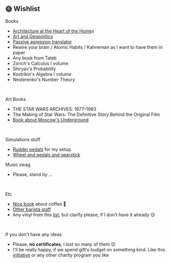 
## 🌞 Wishlist

Books
* [Architecture at the Heart of the Home](https://www.amazon.com/Architecture-at-Heart-Home-anglais/dp/1760761486)s
* [Art and Geopolitics](https://store.artlebedev.ru/books/sovremennoye-iskusstvo-i-geopolitika/)
* [Passive agression translator](https://store.artlebedev.ru/books/perevodchik-s-passivno-agressivnogo/)
* Rewire your brain / Atomic Habits / Kahneman as I want to have them in paper
* Any book from Taleb
* Zorich's Calculus I volume
* Shiryav's Probability
* Kostrikin's Algebra I volume
* Nesterenko's Number Theory
<br>

Art Books
* THE STAR WARS ARCHIVES: 1977–1983
* The Making of Star Wars: The Definitive Story Behind the Original Film
* [Book about Moscow's Underground](https://store.artlebedev.ru/books/zhestkov-metro/)
<br>

Simulations stuff
* [Rudder pedals](https://www.thrustmaster.com/en-ie/products/t-flight-rudder-pedals/) for my setup
* [Wheel and pedals and gearstick](https://www.logitechg.com/en-eu/products/driving/driving-force-racing-wheel.941-000112.html)

Music swag 
* Please, stand by ...
<br>

Etc
* [Nice book](https://store.artlebedev.ru/books/posobiye-baristy-2024/) about coffee 🤪
* [Other barista staff](https://www.amazon.co.uk/stores/NOTSEK/NOTSEK/page/A31E601A-D24C-40CB-8200-376ABC057D56?ref_=cm_sw_r_cp_ud_ast_store_4QQ71BGJH4TZH0XK22T8) 
* Any vinyl from this [list](https://music.yandex.ru/users/yndx.peshkurov/albums), but clarify please, if I don't have it already 😉
<br>

If you don't have any ideas
* Please, **no certificates**, I lost so many of them 😔
* I'll be really happy, if we spend gift's budget on something kind. Like this [initiative](https://help.yandex.ru/taxi#donate) or any other charity program you like
